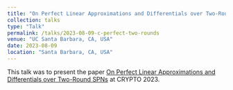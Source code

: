 ```yaml
---
title: "On Perfect Linear Approximations and Differentials over Two-Round SPNs"
collection: talks
type: "Talk"
permalink: /talks/2023-08-09-c-perfect-two-rounds
venue: "UC Santa Barbara, CA, USA"
date: 2023-08-09
location: "Santa Barbara, CA, USA"
---
```


This talk was to present the paper [On Perfect Linear Approximations and Differentials over Two-Round SPNs](/publication/2023-08-09-c-perfect-two-rounds) at CRYPTO 2023.
